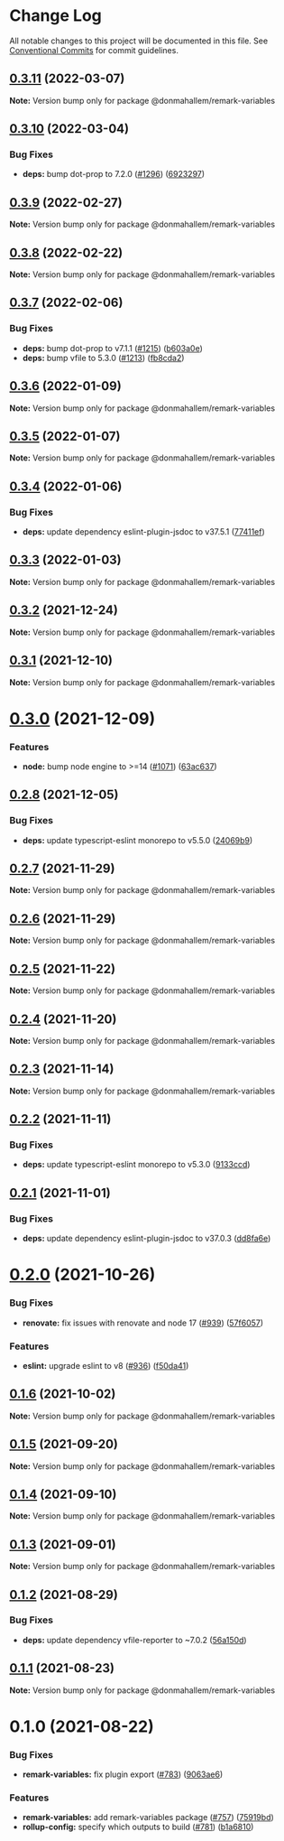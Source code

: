 # Change Log

All notable changes to this project will be documented in this file.
See [Conventional Commits](https://conventionalcommits.org) for commit guidelines.

## [0.3.11](https://github.com/donmahallem/js-libs/compare/@donmahallem/remark-variables@0.3.10...@donmahallem/remark-variables@0.3.11) (2022-03-07)

**Note:** Version bump only for package @donmahallem/remark-variables





## [0.3.10](https://github.com/donmahallem/js-libs/compare/@donmahallem/remark-variables@0.3.9...@donmahallem/remark-variables@0.3.10) (2022-03-04)


### Bug Fixes

* **deps:** bump dot-prop to 7.2.0 ([#1296](https://github.com/donmahallem/js-libs/issues/1296)) ([6923297](https://github.com/donmahallem/js-libs/commit/69232978c73fd09963a58f51f1fa58a31106c723))





## [0.3.9](https://github.com/donmahallem/js-libs/compare/@donmahallem/remark-variables@0.3.8...@donmahallem/remark-variables@0.3.9) (2022-02-27)

**Note:** Version bump only for package @donmahallem/remark-variables





## [0.3.8](https://github.com/donmahallem/js-libs/compare/@donmahallem/remark-variables@0.3.7...@donmahallem/remark-variables@0.3.8) (2022-02-22)

**Note:** Version bump only for package @donmahallem/remark-variables





## [0.3.7](https://github.com/donmahallem/js-libs/compare/@donmahallem/remark-variables@0.3.6...@donmahallem/remark-variables@0.3.7) (2022-02-06)


### Bug Fixes

* **deps:** bump dot-prop to v7.1.1 ([#1215](https://github.com/donmahallem/js-libs/issues/1215)) ([b603a0e](https://github.com/donmahallem/js-libs/commit/b603a0eff24aca9066fdef9eb2115a1a37810b55))
* **deps:** bump vfile to 5.3.0 ([#1213](https://github.com/donmahallem/js-libs/issues/1213)) ([fb8cda2](https://github.com/donmahallem/js-libs/commit/fb8cda2ef43878f29970d2637b5c947b08b5e494))





## [0.3.6](https://github.com/donmahallem/js-libs/compare/@donmahallem/remark-variables@0.3.5...@donmahallem/remark-variables@0.3.6) (2022-01-09)

**Note:** Version bump only for package @donmahallem/remark-variables





## [0.3.5](https://github.com/donmahallem/js-libs/compare/@donmahallem/remark-variables@0.3.4...@donmahallem/remark-variables@0.3.5) (2022-01-07)

**Note:** Version bump only for package @donmahallem/remark-variables





## [0.3.4](https://github.com/donmahallem/js-libs/compare/@donmahallem/remark-variables@0.3.3...@donmahallem/remark-variables@0.3.4) (2022-01-06)


### Bug Fixes

* **deps:** update dependency eslint-plugin-jsdoc to v37.5.1 ([77411ef](https://github.com/donmahallem/js-libs/commit/77411efae0824f13cbf46ac3d8280873cd1bfa57))





## [0.3.3](https://github.com/donmahallem/js-libs/compare/@donmahallem/remark-variables@0.3.2...@donmahallem/remark-variables@0.3.3) (2022-01-03)

**Note:** Version bump only for package @donmahallem/remark-variables





## [0.3.2](https://github.com/donmahallem/js-libs/compare/@donmahallem/remark-variables@0.3.1...@donmahallem/remark-variables@0.3.2) (2021-12-24)

**Note:** Version bump only for package @donmahallem/remark-variables





## [0.3.1](https://github.com/donmahallem/js-libs/compare/@donmahallem/remark-variables@0.3.0...@donmahallem/remark-variables@0.3.1) (2021-12-10)

**Note:** Version bump only for package @donmahallem/remark-variables





# [0.3.0](https://github.com/donmahallem/js-libs/compare/@donmahallem/remark-variables@0.2.8...@donmahallem/remark-variables@0.3.0) (2021-12-09)


### Features

* **node:** bump node engine to >=14 ([#1071](https://github.com/donmahallem/js-libs/issues/1071)) ([63ac637](https://github.com/donmahallem/js-libs/commit/63ac63722f070970e7d42062b900deaff63dffdc))





## [0.2.8](https://github.com/donmahallem/js-libs/compare/@donmahallem/remark-variables@0.2.7...@donmahallem/remark-variables@0.2.8) (2021-12-05)


### Bug Fixes

* **deps:** update typescript-eslint monorepo to v5.5.0 ([24069b9](https://github.com/donmahallem/js-libs/commit/24069b9aee9cc6364cfb5cdad2883d5937a3bce4))





## [0.2.7](https://github.com/donmahallem/js-libs/compare/@donmahallem/remark-variables@0.2.6...@donmahallem/remark-variables@0.2.7) (2021-11-29)

**Note:** Version bump only for package @donmahallem/remark-variables





## [0.2.6](https://github.com/donmahallem/js-libs/compare/@donmahallem/remark-variables@0.2.5...@donmahallem/remark-variables@0.2.6) (2021-11-29)

**Note:** Version bump only for package @donmahallem/remark-variables





## [0.2.5](https://github.com/donmahallem/js-libs/compare/@donmahallem/remark-variables@0.2.4...@donmahallem/remark-variables@0.2.5) (2021-11-22)

**Note:** Version bump only for package @donmahallem/remark-variables





## [0.2.4](https://github.com/donmahallem/js-libs/compare/@donmahallem/remark-variables@0.2.3...@donmahallem/remark-variables@0.2.4) (2021-11-20)

**Note:** Version bump only for package @donmahallem/remark-variables





## [0.2.3](https://github.com/donmahallem/js-libs/compare/@donmahallem/remark-variables@0.2.2...@donmahallem/remark-variables@0.2.3) (2021-11-14)

**Note:** Version bump only for package @donmahallem/remark-variables





## [0.2.2](https://github.com/donmahallem/js-libs/compare/@donmahallem/remark-variables@0.2.1...@donmahallem/remark-variables@0.2.2) (2021-11-11)


### Bug Fixes

* **deps:** update typescript-eslint monorepo to v5.3.0 ([9133ccd](https://github.com/donmahallem/js-libs/commit/9133ccd0e089a93be0ddfac41cd8c3ccf4172130))





## [0.2.1](https://github.com/donmahallem/js-libs/compare/@donmahallem/remark-variables@0.2.0...@donmahallem/remark-variables@0.2.1) (2021-11-01)


### Bug Fixes

* **deps:** update dependency eslint-plugin-jsdoc to v37.0.3 ([dd8fa6e](https://github.com/donmahallem/js-libs/commit/dd8fa6e3dc463891aaaaa3be8647cc785f46c282))





# [0.2.0](https://github.com/donmahallem/js-libs/compare/@donmahallem/remark-variables@0.1.6...@donmahallem/remark-variables@0.2.0) (2021-10-26)


### Bug Fixes

* **renovate:** fix issues with renovate and node 17 ([#939](https://github.com/donmahallem/js-libs/issues/939)) ([57f6057](https://github.com/donmahallem/js-libs/commit/57f6057542b9b7f8d70a544a37fe36bf98c859dc))


### Features

* **eslint:** upgrade eslint to v8 ([#936](https://github.com/donmahallem/js-libs/issues/936)) ([f50da41](https://github.com/donmahallem/js-libs/commit/f50da417e4a616fdc7f0969f7eeef29d7d517d49))





## [0.1.6](https://github.com/donmahallem/js-libs/compare/@donmahallem/remark-variables@0.1.5...@donmahallem/remark-variables@0.1.6) (2021-10-02)

**Note:** Version bump only for package @donmahallem/remark-variables





## [0.1.5](https://github.com/donmahallem/js-libs/compare/@donmahallem/remark-variables@0.1.4...@donmahallem/remark-variables@0.1.5) (2021-09-20)

**Note:** Version bump only for package @donmahallem/remark-variables





## [0.1.4](https://github.com/donmahallem/js-libs/compare/@donmahallem/remark-variables@0.1.3...@donmahallem/remark-variables@0.1.4) (2021-09-10)

**Note:** Version bump only for package @donmahallem/remark-variables





## [0.1.3](https://github.com/donmahallem/js-libs/compare/@donmahallem/remark-variables@0.1.2...@donmahallem/remark-variables@0.1.3) (2021-09-01)

**Note:** Version bump only for package @donmahallem/remark-variables





## [0.1.2](https://github.com/donmahallem/js-libs/compare/@donmahallem/remark-variables@0.1.1...@donmahallem/remark-variables@0.1.2) (2021-08-29)


### Bug Fixes

* **deps:** update dependency vfile-reporter to ~7.0.2 ([56a150d](https://github.com/donmahallem/js-libs/commit/56a150db5020a5e44e5c0f78ce0ef11d2a0f6d90))





## [0.1.1](https://github.com/donmahallem/js-libs/compare/@donmahallem/remark-variables@0.1.0...@donmahallem/remark-variables@0.1.1) (2021-08-23)

**Note:** Version bump only for package @donmahallem/remark-variables





# 0.1.0 (2021-08-22)


### Bug Fixes

* **remark-variables:** fix plugin export ([#783](https://github.com/donmahallem/js-libs/issues/783)) ([9063ae6](https://github.com/donmahallem/js-libs/commit/9063ae671b39d2f0b20293753c7dbad4cc8136d5))


### Features

* **remark-variables:** add remark-variables package ([#757](https://github.com/donmahallem/js-libs/issues/757)) ([75919bd](https://github.com/donmahallem/js-libs/commit/75919bd3d7c8a6a608d42ddfbbade1ccb9efde43))
* **rollup-config:** specify which outputs to build ([#781](https://github.com/donmahallem/js-libs/issues/781)) ([b1a6810](https://github.com/donmahallem/js-libs/commit/b1a68103fe94150022ba71c552528c8a88b7a7c1))
